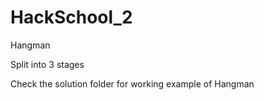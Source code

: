 # HackSchool_2
Hangman

Split into 3 stages

Check the solution folder for working example of Hangman
